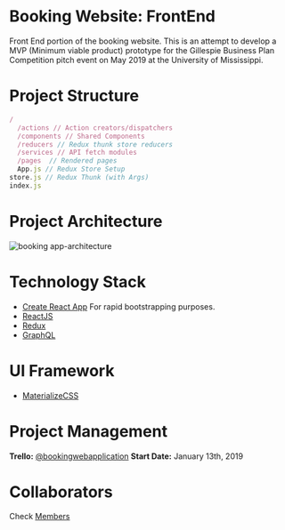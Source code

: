 # Booking Website: FrontEnd

Front End portion of the booking website. This is an attempt to develop a MVP (Minimum viable product) prototype for the Gillespie Business Plan Competition pitch event on May 2019 at the University of Mississippi.

# Project Structure

```js
/
  /actions // Action creators/dispatchers
  /components // Shared Components
  /reducers // Redux thunk store reducers
  /services // API fetch modules
  /pages  // Rendered pages
  App.js // Redux Store Setup
store.js // Redux Thunk (with Args)
index.js
```

# Project Architecture

![booking app-architecture](https://user-images.githubusercontent.com/16644017/53531619-42778280-3ab9-11e9-88b9-b50b4b151840.jpg)

# Technology Stack

- [Create React App](https://github.com/facebook/create-react-app) For rapid bootstrapping purposes.
- [ReactJS](https://reactjs.com)
- [Redux](https://reduxjs.org)
- [GraphQL](https://graphql.org/)

# UI Framework

- [MaterializeCSS](https://materializecss.com)

# Project Management

**Trello:** [@bookingwebapplication](https://trello.com/bookingwebapplication)
**Start Date:** January 13th, 2019

# Collaborators

Check [Members](./CONTRIBUTING.md)


